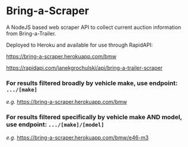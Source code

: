 # Bring-a-Scraper
A NodeJS based web scraper API to collect current auction information from Bring-a-Trailer.

Deployed to Heroku and available for use through RapidAPI:

https://bring-a-scraper.herokuapp.com/bmw

https://rapidapi.com/janekgrochulski/api/bring-a-trailer-scraper

### For results filtered broadly by vehicle make, use endpoint: `.../[make]`
*e.g.* https://bring-a-scraper.herokuapp.com/bmw

### For results filtered specifically by vehicle make AND model, use endpoint: `.../[make]/[model]`
*e.g.* https://bring-a-scraper.herokuapp.com/bmw/e46-m3
